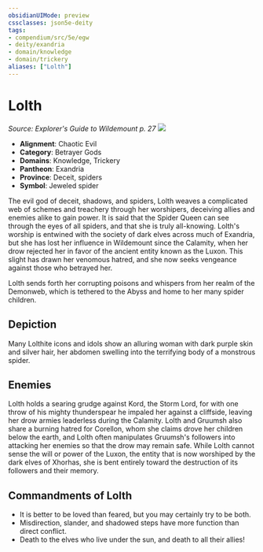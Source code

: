 ```yaml
---
obsidianUIMode: preview
cssclasses: json5e-deity
tags:
- compendium/src/5e/egw
- deity/exandria
- domain/knowledge
- domain/trickery
aliases: ["Lolth"]
---
```

# Lolth
*Source: Explorer's Guide to Wildemount p. 27* 
![](/compendium/deities/img/egw-symbol-of-lolth.webp#symbol)

- **Alignment**: Chaotic Evil
- **Category**: Betrayer Gods
- **Domains**: Knowledge, Trickery
- **Pantheon**: Exandria
- **Province**: Deceit, spiders
- **Symbol**: Jeweled spider

The evil god of deceit, shadows, and spiders, Lolth weaves a complicated web of schemes and treachery through her worshipers, deceiving allies and enemies alike to gain power. It is said that the Spider Queen can see through the eyes of all spiders, and that she is truly all-knowing. Lolth's worship is entwined with the society of dark elves across much of Exandria, but she has lost her influence in Wildemount since the Calamity, when her drow rejected her in favor of the ancient entity known as the Luxon. This slight has drawn her venomous hatred, and she now seeks vengeance against those who betrayed her.

Lolth sends forth her corrupting poisons and whispers from her realm of the Demonweb, which is tethered to the Abyss and home to her many spider children.

## Depiction

Many Lolthite icons and idols show an alluring woman with dark purple skin and silver hair, her abdomen swelling into the terrifying body of a monstrous spider.

## Enemies

Lolth holds a searing grudge against Kord, the Storm Lord, for with one throw of his mighty thunderspear he impaled her against a cliffside, leaving her drow armies leaderless during the Calamity. Lolth and Gruumsh also share a burning hatred for Corellon, whom she claims drove her children below the earth, and Lolth often manipulates Gruumsh's followers into attacking her enemies so that the drow may remain safe. While Lolth cannot sense the will or power of the Luxon, the entity that is now worshiped by the dark elves of Xhorhas, she is bent entirely toward the destruction of its followers and their memory.

## Commandments of Lolth

- It is better to be loved than feared, but you may certainly try to be both.  
- Misdirection, slander, and shadowed steps have more function than direct conflict.  
- Death to the elves who live under the sun, and death to all their allies!
